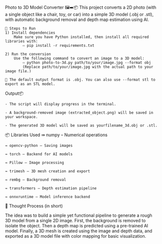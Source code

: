 Photo to 3D Model Converter 🖼️➡️📦
This project converts a 2D photo (with a single object like a chair, toy, or car) into a simple 3D model (.obj or .stl), with automatic background removal and depth map estimation using AI.

    🚀 Steps to Run
    1) Install dependencies
        Make sure you have Python installed, then install all required libraries with:
            ⇨ pip install -r requirements.txt

    2) Run the conversion
        Use the following command to convert an image to a 3D model:
            ⇨ python photo-to-3d.py path/to/your/image.jpg --format obj
            (Replace path/to/your/image.jpg with the actual path to your image file.)

    🎯 The default output format is .obj. You can also use --format stl to export as an STL model.

Output📦

    - The script will display progress in the terminal.

    - A background-removed image (extracted_object.png) will be saved in your workspace.

    - The generated 3D model will be saved as yourfilename_3d.obj or .stl.


📦 Libraries Used
    ⇛ numpy – Numerical operations
    
    ⇛ opencv-python – Saving images
    
    ⇛ torch – Backend for AI models
    
    ⇛ Pillow – Image processing
    
    ⇛ trimesh – 3D mesh creation and export
    
    ⇛ rembg – Background removal
    
    ⇛ transformers – Depth estimation pipeline
    
    ⇛ onnxruntime – Model inference backend

🧠 Thought Process (in short)

The idea was to build a simple yet functional pipeline to generate a rough 3D model from a single 2D image. First, the background is removed to isolate the object. Then a depth map is predicted using a pre-trained AI model. Finally, a 3D mesh is created using the image and depth data, and exported as a 3D model file with color mapping for basic visualization.
